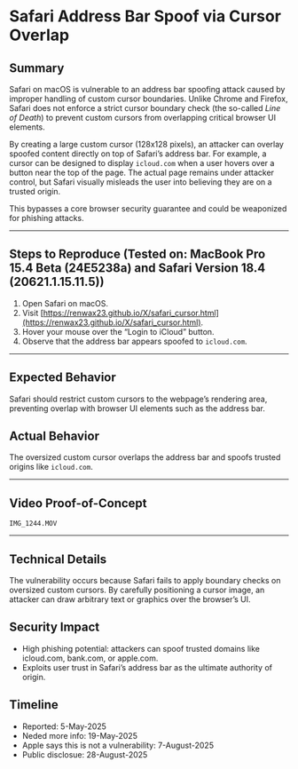 # Safari Address Bar Spoof via Cursor Overlap

## Summary  
Safari on macOS is vulnerable to an address bar spoofing attack caused by improper handling of custom cursor boundaries. Unlike Chrome and Firefox, Safari does not enforce a strict cursor boundary check (the so-called *Line of Death*) to prevent custom cursors from overlapping critical browser UI elements.  

By creating a large custom cursor (128x128 pixels), an attacker can overlay spoofed content directly on top of Safari’s address bar. For example, a cursor can be designed to display `icloud.com` when a user hovers over a button near the top of the page. The actual page remains under attacker control, but Safari visually misleads the user into believing they are on a trusted origin.  

This bypasses a core browser security guarantee and could be weaponized for phishing attacks.  

---

## Steps to Reproduce  (Tested on: MacBook Pro 15.4 Beta (24E5238a) and Safari Version 18.4 (20621.1.15.11.5))

1. Open Safari on macOS.  
2. Visit [https://renwax23.github.io/X/safari_cursor.html](https://renwax23.github.io/X/safari_cursor.html).  
3. Hover your mouse over the “Login to iCloud” button.  
4. Observe that the address bar appears spoofed to `icloud.com`.  

---

## Expected Behavior  
Safari should restrict custom cursors to the webpage’s rendering area, preventing overlap with browser UI elements such as the address bar.  

## Actual Behavior  
The oversized custom cursor overlaps the address bar and spoofs trusted origins like `icloud.com`.  

---

## Video Proof-of-Concept  
`IMG_1244.MOV`  

---

## Technical Details  

The vulnerability occurs because Safari fails to apply boundary checks on oversized custom cursors. By carefully positioning a cursor image, an attacker can draw arbitrary text or graphics over the browser’s UI.  

## Security Impact

- High phishing potential: attackers can spoof trusted domains like icloud.com, bank.com, or apple.com.
- Exploits user trust in Safari’s address bar as the ultimate authority of origin.

## Timeline
- Reported: 5-May-2025
- Neded more info: 19-May-2025
- Apple says this is not a vulnerability: 7-August-2025
- Public disclosue: 28-August-2025
